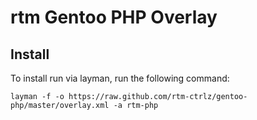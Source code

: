 # rtm Gentoo PHP Overlay

## Install

To install run via layman, run the following command:

`layman -f -o https://raw.github.com/rtm-ctrlz/gentoo-php/master/overlay.xml -a rtm-php`
